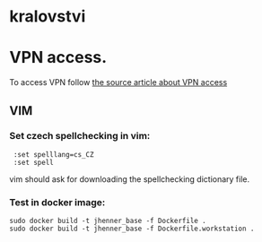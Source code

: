 # kralovstvi

# VPN access.

To access VPN follow [the source article about VPN access](https://redhat.service-now.com/help?id=kb_article_view&sysparm_article=KB0005424)


## VIM
### Set czech spellchecking in vim:

     :set spelllang=cs_CZ
     :set spell

vim should ask for downloading the spellchecking dictionary file.



### Test in docker image:

    sudo docker build -t jhenner_base -f Dockerfile .
    sudo docker build -t jhenner_base -f Dockerfile.workstation .
